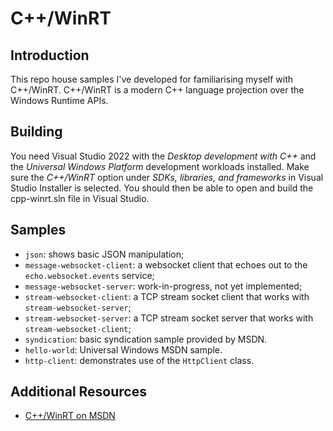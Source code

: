 # C++/WinRT

## Introduction

This repo house samples I've developed for familiarising myself with C++/WinRT. C++/WinRT is a modern C++ language projection over the Windows Runtime APIs.

## Building

You need Visual Studio 2022 with the _Desktop development with C++_ and the _Universal Windows Platform_ development workloads installed. Make sure the _C++/WinRT_ option under _SDKs, libraries, and frameworks_ in Visual Studio Installer is selected. You should then be able to open and build the cpp-winrt.sln file in Visual Studio. 

## Samples

* `json`: shows basic JSON manipulation;
* `message-websocket-client`: a websocket client that echoes out to the `echo.websocket.events` service;
* `message-websocket-server`: work-in-progress, not yet implemented;
* `stream-websocket-client`: a TCP stream socket client that works with `stream-websocket-server`;
* `stream-websocket-server`: a TCP stream socket server that works with `stream-websocket-client`;
* `syndication`: basic syndication sample provided by MSDN.
* `hello-world`: Universal Windows MSDN sample.
* `http-client`: demonstrates use of the `HttpClient` class.

## Additional Resources

* [C++/WinRT on MSDN](https://learn.microsoft.com/en-us/windows/uwp/cpp-and-winrt-apis/)
